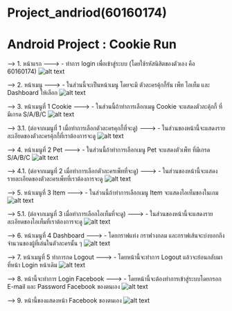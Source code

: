 # Project_andriod(60160174)
# Android Project : Cookie Run 

--> 1. หน้าแรก
---> - ทำการ login เพื่อเข้าสู่ระบบ (โดยใช้รหัสนิสิตของตัวเอง คือ 60160174)
![alt text](https://user-images.githubusercontent.com/61728776/77152766-292de380-6acb-11ea-91a2-10ea2f14f839.png)

--> 2. หน้าเมนู
---> - ในส่วนนี้จะเป็นหน้าเมนู โดยจะมี ตัวละครคุ้กกี้รัน เพ็ท ไอเท็ม และ Dashboard ให้เลือก
![alt text](https://user-images.githubusercontent.com/61728776/77153250-09e38600-6acc-11ea-9490-080c6c7935d6.png)

--> 3. หน้าเมนูที่ 1 Cookie
---> - ในส่วนนี้ถ้าทำการเลือกเมนู Cookie จะแสดงตัวละคุ้กกี้ ที่มีเกรด S/A/B/C
![alt text](https://user-images.githubusercontent.com/61728776/77154281-f802e280-6acd-11ea-81c6-343f7ba29830.png)

--> 3.1. (ต่อจากเมนูที่ 1 เมื่อทำการเลือกตัวละครคุกกี้ที่จะดู)
---> - ในส่วนของหน้านี้จะแสดงรายละเอียดของตัวละครคุ้กกี้ที่เราต้องการจะดู
![alt text](https://user-images.githubusercontent.com/61728776/77154512-6d6eb300-6ace-11ea-9084-339192982597.png)

--> 4. หน้าเมนูที่ 2 Pet
---> - ในส่วนนี้ถ้าทำการเลือกเมนู Pet จะแสดงตัวเพ็ท ที่มีเกรด S/A/B/C
![alt text](https://user-images.githubusercontent.com/61728776/77154756-e706a100-6ace-11ea-8088-0f41564e1a32.png)

--> 4.1. (ต่อจากเมนูที่ 2 เมื่อทำการเลือกตัวละครเพ็ทที่จะดู)
---> - ในส่วนของหน้านี้จะแสดงรายละเอียดของตัวละครเพ็ทที่เราต้องการจะดู
![alt text](https://user-images.githubusercontent.com/61728776/77154853-14ebe580-6acf-11ea-8a9e-19a383278f74.png)

--> 5. หน้าเมนูที่ 3 Item
---> - ในส่วนนี้ถ้าทำการเลือกเมนู Item จะแสดงไอเท็มของในเกม
![alt text](https://user-images.githubusercontent.com/61728776/77155037-78761300-6acf-11ea-958e-1009d5c02a64.png)

--> 5.1. (ต่อจากเมนูที่ 3 เมื่อทำการเลือกไอเท็มที่จะดู)
---> - ในส่วนของหน้านี้จะแสดงรายละเอียดของไอเท็มที่เราต้องการจะดู
![alt text](https://user-images.githubusercontent.com/61728776/77155065-8c217980-6acf-11ea-9c42-0fdf7c87b021.png)

--> 6. หน้าเมนูที่ 4 Dashboard 
---> - โดยกราฟแท่ง กราฟวงกลม และกราฟเส้นจะบ่งบอกถึงจำนวนของผู้ที่เล่นในตัวละครนั้น ๆ
![alt text](https://user-images.githubusercontent.com/61728776/77155162-b83cfa80-6acf-11ea-81d1-1ac7c4c2a111.png)

--> 7. หน้าเมนูที่ 5 ทำการกด Logout 
---> - โดยหน้านี้จะทำการ Logout แล้วจะย้อนกลับมาที่หน้า Login หน้าเดิม
![alt text](https://user-images.githubusercontent.com/61728776/77155233-cab73400-6acf-11ea-9349-041c2dca16e2.png)

--> 8. หน้านี้จะทำการ Login Facebook
---> - โดยหน้านี้จะต้องทำการเข้าสู่ระบบโดยกรอก E-mail และ Password Facebook ของตนเอง
![alt text](https://user-images.githubusercontent.com/61728776/77155319-e0c4f480-6acf-11ea-8e0a-814cc9058751.png)

--> 9. หน้านี้ของแสดงหน้า Facebook ของตนเอง
![alt text](https://user-images.githubusercontent.com/61728776/77155493-2bdf0780-6ad0-11ea-839a-995d6c8e05fe.png)
